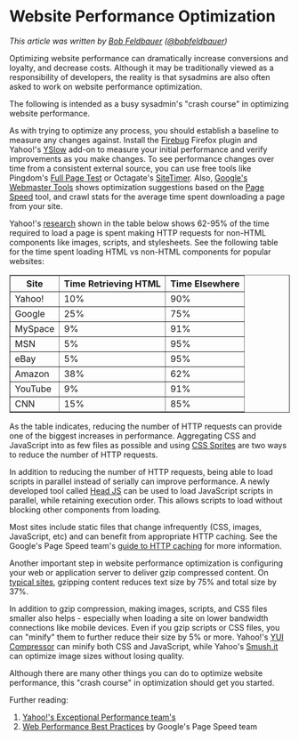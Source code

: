 # Website Performance Optimization

_This article was written by [Bob Feldbauer](http://www.completefusion.com) ([@bobfeldbauer](http://twitter.com/bobfeldbauer))_

Optimizing website performance can dramatically increase conversions and
loyalty, and decrease costs. Although it may be traditionally viewed as a
responsibility of developers, the reality is that sysadmins are also often
asked to work on website performance optimization. 

The following is intended as a busy sysadmin's "crash course" in optimizing
website performance.

As with trying to optimize any process, you should establish a baseline to
measure any changes against. Install the [Firebug](http://getfirebug.com/)
Firefox plugin and Yahoo!'s [YSlow](http://developer.yahoo.com/yslow/) add-on
to measure your initial performance and verify improvements as you make
changes. To see performance changes over time from a consistent external
source, you can use free tools like Pingdom's [Full Page
Test](http://tools.pingdom.com/fpt/) or Octagate's
[SiteTimer](http://www.octagate.com/service/SiteTimer/). Also, [Google's
Webmaster Tools](http://www.google.com/webmasters/tools/) shows optimization
suggestions based on the [Page Speed](http://code.google.com/speed/page-speed/)
tool, and crawl stats for the average time spent downloading a page from your
site.

Yahoo!'s
[research](http://yuiblog.com/blog/2006/11/28/performance-research-part-1/)
shown in the table below shows 62-95% of the time required to load a page is
spent making HTTP requests for non-HTML components like images, scripts, and
stylesheets. See the following table for the time spent loading HTML vs
non-HTML components for popular websites:

<table border="1" cellspacing="0">
  <tr>
    <th> Site </th>
    <th> Time Retrieving HTML </th>
    <th> Time Elsewhere </th>
  </tr>
  
  <tr>
    <td> Yahoo! </td> 
    <td> 10% </td>
    <td> 90% </td>
  </tr>
    <td> Google </td> 
    <td> 25% </td>
    <td> 75% </td>
  </tr>
    <td> MySpace </td> 
    <td> 9% </td>
    <td> 91% </td>
  </tr>
    <td> MSN </td> 
    <td> 5% </td>
    <td> 95% </td>
  </tr>
    <td> eBay </td> 
    <td> 5% </td>
    <td> 95% </td>
  </tr>
    <td> Amazon </td> 
    <td> 38% </td>
    <td> 62% </td>
  </tr>
    <td> YouTube </td> 
    <td> 9% </td>
    <td> 91% </td>
  </tr>
    <td> CNN </td> 
    <td> 15% </td>
    <td> 85% </td>
  </tr>
</table>

As the table indicates, reducing the number of HTTP requests can provide one
of the biggest increases in performance. Aggregating CSS and JavaScript into as
few files as possible and using [CSS
Sprites](http://css-tricks.com/css-sprites/) are two ways to reduce the number
of HTTP requests.


In addition to reducing the number of HTTP requests, being able to load
scripts in parallel instead of serially can improve performance. A newly
developed tool called [Head JS](http://headjs.com/) can be used to load
JavaScript scripts in parallel, while retaining execution order. This allows
scripts to load without blocking other components from loading.

Most sites include static files that change infrequently (CSS, images,
JavaScript, etc) and can benefit from appropriate HTTP caching. See the
Google's Page Speed team's [guide to HTTP caching](http://code.google.com/speed/page-speed/docs/caching.html) for more information.

Another important step in website performance optimization is configuring your
web or application server to deliver gzip compressed content. On [typical
sites](http://www.websiteoptimization.com/speed/18/18-2t.html), gzipping
content reduces text size by 75% and total size by 37%.

In addition to gzip compression, making images, scripts, and CSS files smaller
also helps - especially when loading a site on lower bandwidth connections
like mobile devices. Even if you gzip scripts or CSS files, you can "minify"
them to further reduce their size by 5% or more. Yahoo!'s [YUI
Compressor](http://developer.yahoo.com/yui/compressor/)
can minify both CSS and JavaScript, while Yahoo's
[Smush.it](http://www.smushit.com) can optimize image sizes without losing
quality.

Although there are many other things you can do to optimize website
performance, this "crash course" in optimization should get you started.

Further reading:

  1. [Yahoo!'s Exceptional Performance team's](http://developer.yahoo.com/performance/index.html)
  2. [Web Performance Best Practices](http://code.google.com/speed/page-speed/docs/rules_intro.html) by Google's Page Speed team



